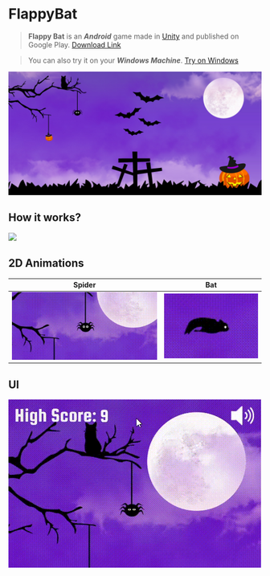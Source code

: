# FlappyBat
>**Flappy Bat** is an ***Android*** game made in <a href="https://unity.com/">Unity</a> and published on Google Play.
<a href="https://play.google.com/store/apps/details?id=com.AtmanProjects.FlappyBat">Download Link</a><br>

>You can also try it on your ***Windows Machine***. <a href="https://github.com/MrGrizz11/FlappyBat/raw/main/Flappy%20Bat%20Windows%20Game.rar">Try on Windows</a>

<img src="https://github.com/MrGrizz11/FlappyBat/blob/main/1.png">

<h2>How it works?</h2>
<img src="https://github.com/MrGrizz11/FlappyBat/blob/main/2.gif">

<h2>2D Animations</h2>

| Spider | Bat |
| ------------- | ------------- |
| <img src="https://github.com/MrGrizz11/FlappyBat/blob/main/3.gif">  | <img src="https://github.com/MrGrizz11/FlappyBat/blob/main/5.gif">  |

<h2>UI</h2>
<img src="https://github.com/MrGrizz11/FlappyBat/blob/main/4.gif">
